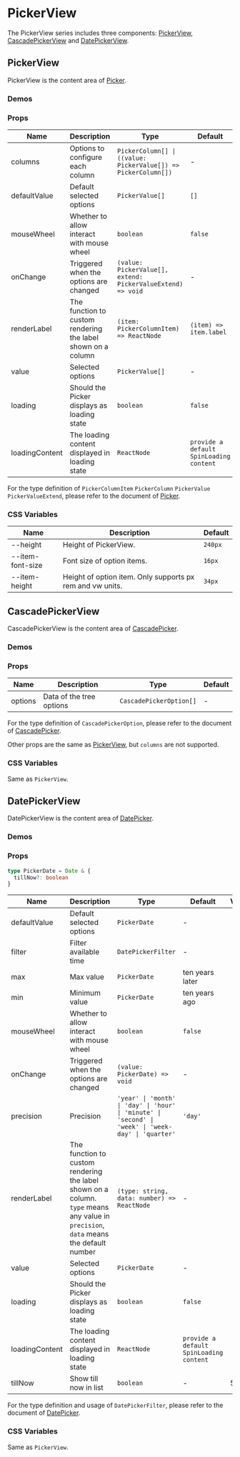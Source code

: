 # PickerView

The PickerView series includes three components: [PickerView](#pickerview), [CascadePickerView](#cascadepickerview) and [DatePickerView](#datepickerview).

## PickerView

PickerView is the content area of [Picker](/components/picker/#picker).

### Demos

<code src="./demos/demo1.tsx"></code>

### Props

| Name           | Description                                                  | Type                                                           | Default                                 |
| -------------- | ------------------------------------------------------------ | -------------------------------------------------------------- | --------------------------------------- |
| columns        | Options to configure each column                             | `PickerColumn[] \| ((value: PickerValue[]) => PickerColumn[])` | -                                       |
| defaultValue   | Default selected options                                     | `PickerValue[]`                                                | `[]`                                    |
| mouseWheel     | Whether to allow interact with mouse wheel                   | `boolean`                                                      | `false`                                 |
| onChange       | Triggered when the options are changed                       | `(value: PickerValue[], extend: PickerValueExtend) => void`    | -                                       |
| renderLabel    | The function to custom rendering the label shown on a column | `(item: PickerColumnItem) => ReactNode`                        | `(item) => item.label`                  |
| value          | Selected options                                             | `PickerValue[]`                                                | -                                       |
| loading        | Should the Picker displays as loading state                  | `boolean`                                                      | `false`                                 |
| loadingContent | The loading content displayed in loading state               | `ReactNode`                                                    | `provide a default SpinLoading content` |

For the type definition of `PickerColumnItem` `PickerColumn` `PickerValue` `PickerValueExtend`, please refer to the document of [Picker](/components/picker).

### CSS Variables

| Name             | Description                                               | Default |
| ---------------- | --------------------------------------------------------- | ------- |
| --height         | Height of PickerView.                                     | `240px` |
| --item-font-size | Font size of option items.                                | `16px`  |
| --item-height    | Height of option item. Only supports px rem and vw units. | `34px`  |

## CascadePickerView

CascadePickerView is the content area of [CascadePicker](/components/picker/#cascadepicker).

### Demos

<code src="../cascade-picker-view/demos/demo1.tsx"></code>

### Props

| Name    | Description              | Type                    | Default |
| ------- | ------------------------ | ----------------------- | ------- |
| options | Data of the tree options | `CascadePickerOption[]` | -       |

For the type definition of `CascadePickerOption`, please refer to the document of [CascadePicker](/components/picker/#cascadepicker).

Other props are the same as [PickerView](#pickerview), but `columns` are not supported.

### CSS Variables

Same as `PickerView`.

## DatePickerView

DatePickerView is the content area of [DatePicker](/components/picker/#datepicker).

### Demos

<code src="../date-picker-view/demos/demo1.tsx"></code>

<code src="../date-picker-view/demos/demo3.tsx"></code>

<code src="../date-picker-view/demos/demo2.tsx" debug></code>

### Props

```typescript
type PickerDate = Date & {
  tillNow?: boolean
}
```

| Name           | Description                                                                                                                          | Type                                                                                                | Default                                 | Version |
| -------------- | ------------------------------------------------------------------------------------------------------------------------------------ | --------------------------------------------------------------------------------------------------- | --------------------------------------- | ------- |
| defaultValue   | Default selected options                                                                                                             | `PickerDate`                                                                                        | -                                       |
| filter         | Filter available time                                                                                                                | `DatePickerFilter`                                                                                  | -                                       |
| max            | Max value                                                                                                                            | `PickerDate`                                                                                        | ten years later                         |
| min            | Minimum value                                                                                                                        | `PickerDate`                                                                                        | ten years ago                           |
| mouseWheel     | Whether to allow interact with mouse wheel                                                                                           | `boolean`                                                                                           | `false`                                 |
| onChange       | Triggered when the options are changed                                                                                               | `(value: PickerDate) => void`                                                                       | -                                       |
| precision      | Precision                                                                                                                            | `'year' \| 'month' \| 'day' \| 'hour' \| 'minute' \| 'second' \| 'week' \| 'week-day' \| 'quarter'` | `'day'`                                 |
| renderLabel    | The function to custom rendering the label shown on a column. `type` means any value in `precision`, `data` means the default number | `(type: string, data: number) => ReactNode`                                                         | -                                       |
| value          | Selected options                                                                                                                     | `PickerDate`                                                                                        | -                                       |
| loading        | Should the Picker displays as loading state                                                                                          | `boolean`                                                                                           | `false`                                 |
| loadingContent | The loading content displayed in loading state                                                                                       | `ReactNode`                                                                                         | `provide a default SpinLoading content` |
| tillNow        | Show till now in list                                                                                                                | `boolean`                                                                                           | -                                       | 5.32.0  |

For the type definition and usage of `DatePickerFilter`, please refer to the document of [DatePicker](/components/picker#datepicker).

### CSS Variables

Same as `PickerView`.

